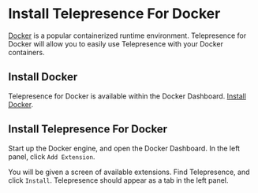 # Install Telepresence For Docker

[Docker](https://docker.com) is a popular containerized runtime environment. Telepresence for Docker will allow you to easily use Telepresence with your Docker containers.

## Install Docker

Telepresence for Docker is available within the Docker Dashboard. [Install Docker](https://www.docker.com/get-started).

## Install Telepresence For Docker

Start up the Docker engine, and open the Docker Dashboard. In the left panel, click `Add Extension`.

You will be given a screen of available extensions. Find Telepresence, and click `Install`. Telepresence should appear as a tab in the left panel.
